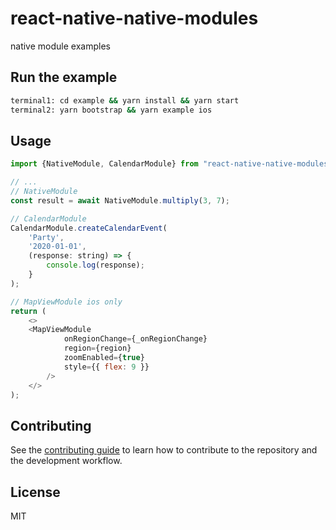 # react-native-native-modules

native module examples

## Run the example
```bash
terminal1: cd example && yarn install && yarn start
terminal2: yarn bootstrap && yarn example ios
```


## Usage

```js
import {NativeModule, CalendarModule} from "react-native-native-modules";

// ...
// NativeModule
const result = await NativeModule.multiply(3, 7);

// CalendarModule
CalendarModule.createCalendarEvent(
    'Party', 
    '2020-01-01', 
    (response: string) => {
        console.log(response);
    }
);

// MapViewModule ios only
return (
    <>
    <MapViewModule
            onRegionChange={_onRegionChange}
            region={region}
            zoomEnabled={true}
            style={{ flex: 9 }}
        />
    </>
);
```

## Contributing

See the [contributing guide](CONTRIBUTING.md) to learn how to contribute to the repository and the development workflow.

## License

MIT
